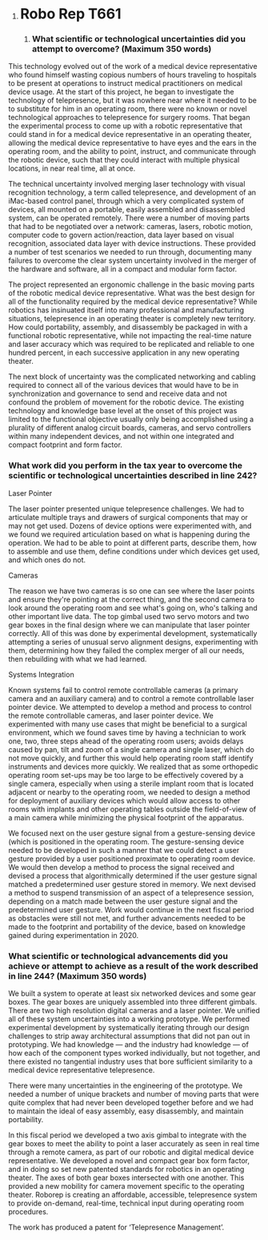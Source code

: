 1.  Robo Rep T661
    =============

    1.  ### What scientific or technological uncertainties did you attempt to overcome? (Maximum 350 words)

This technology evolved out of the work of a medical device
representative who found himself wasting copious numbers of hours
traveling to hospitals to be present at operations to instruct medical
practitioners on medical device usage. At the start of this project, he
began to investigate the technology of telepresence, but it was nowhere
near where it needed to be to substitute for him in an operating room,
there were no known or novel technological approaches to telepresence
for surgery rooms. That began the experimental process to come up with a
robotic representative that could stand in for a medical device
representative in an operating theater, allowing the medical device
representative to have eyes and the ears in the operating room, and the
ability to point, instruct, and communicate through the robotic device,
such that they could interact with multiple physical locations, in near
real time, all at once.

The technical uncertainty involved merging laser technology with visual
recognition technology, a term called telepresence, and development of
an iMac-based control panel, through which a very complicated system of
devices, all mounted on a portable, easily assembled and disassembled
system, can be operated remotely. There were a number of moving parts
that had to be negotiated over a network: cameras, lasers, robotic
motion, computer code to govern action/reaction, data layer based on
visual recognition, associated data layer with device instructions.
These provided a number of test scenarios we needed to run through,
documenting many failures to overcome the clear system uncertainty
involved in the merger of the hardware and software, all in a compact
and modular form factor.

The project represented an ergonomic challenge in the basic moving parts
of the robotic medical device representative. What was the best design
for all of the functionality required by the medical device
representative? While robotics has insinuated itself into many
professional and manufacturing situations, telepresence in an operating
theater is completely new territory. How could portability, assembly,
and disassembly be packaged in with a functional robotic representative,
while not impacting the real-time nature and laser accuracy which was
required to be replicated and reliable to one hundred percent, in each
successive application in any new operating theater.

The next block of uncertainty was the complicated networking and cabling
required to connect all of the various devices that would have to be in
synchronization and governance to send and receive data and not confound
the problem of movement for the robotic device. The existing technology
and knowledge base level at the onset of this project was limited to the
functional objective usually only being accomplished using a plurality
of different analog circuit boards, cameras, and servo controllers
within many independent devices, and not within one integrated and
compact footprint and form factor.

### What work did you perform in the tax year to overcome the scientific or technological uncertainties described in line 242?

Laser Pointer

The laser pointer presented unique telepresence challenges. We had to
articulate multiple trays and drawers of surgical components that may or
may not get used. Dozens of device options were experimented with, and
we found we required articulation based on what is happening during the
operation. We had to be able to point at different parts, describe them,
how to assemble and use them, define conditions under which devices get
used, and which ones do not.

Cameras

The reason we have two cameras is so one can see where the laser points
and ensure they're pointing at the correct thing, and the second camera
to look around the operating room and see what's going on, who's talking
and other important live data. The top gimbal used two servo motors and
two gear boxes in the final design where we can manipulate that laser
pointer correctly. All of this was done by experimental development,
systematically attempting a series of unusual servo alignment designs,
experimenting with them, determining how they failed the complex merger
of all our needs, then rebuilding with what we had learned.

Systems Integration

Known systems fail to control remote controllable cameras (a primary
camera and an auxiliary camera) and to control a remote controllable
laser pointer device. We attempted to develop a method and process to
control the remote controllable cameras, and laser pointer device. We
experimented with many use cases that might be beneficial to a surgical
environment, which we found saves time by having a technician to work
one, two, three steps ahead of the operating room users; avoids delays
caused by pan, tilt and zoom of a single camera and single laser, which
do not move quickly, and further this would help operating room staff
identify instruments and devices more quickly. We realized that as some
orthopedic operating room set-ups may be too large to be effectively
covered by a single camera, especially when using a sterile implant room
that is located adjacent or nearby to the operating room, we needed to
design a method for deployment of auxiliary devices which would allow
access to other rooms with implants and other operating tables outside
the field-of-view of a main camera while minimizing the physical
footprint of the apparatus.

We focused next on the user gesture signal from a gesture-sensing device
(which is positioned in the operating room. The gesture-sensing device
needed to be developed in such a manner that we could detect a user
gesture provided by a user positioned proximate to operating room
device. We would then develop a method to process the signal received
and devised a process that algorithmically determined if the user
gesture signal matched a predetermined user gesture stored in memory. We
next devised a method to suspend transmission of an aspect of a
telepresence session, depending on a match made between the user gesture
signal and the predetermined user gesture. Work would continue in the
next fiscal period as obstacles were still not met, and further
advancements needed to be made to the footprint and portability of the
device, based on knowledge gained during experimentation in 2020.

### What scientific or technological advancements did you achieve or attempt to achieve as a result of the work described in line 244? (Maximum 350 words)

We built a system to operate at least six networked devices and some
gear boxes. The gear boxes are uniquely assembled into three different
gimbals. There are two high resolution digital cameras and a laser
pointer. We unified all of these system uncertainties into a working
prototype. We performed experimental development by systematically
iterating through our design challenges to strip away architectural
assumptions that did not pan out in prototyping. We had knowledge — and
the industry had knowledge — of how each of the component types worked
individually, but not together, and there existed no tangential industry
uses that bore sufficient similarity to a medical device representative
telepresence.

There were many uncertainties in the engineering of the prototype. We
needed a number of unique brackets and number of moving parts that were
quite complex that had never been developed together before and we had
to maintain the ideal of easy assembly, easy disassembly, and maintain
portability.

In this fiscal period we developed a two axis gimbal to integrate with
the gear boxes to meet the ability to point a laser accurately as seen
in real time through a remote camera, as part of our robotic and digital
medical device representative. We developed a novel and compact gear box
form factor, and in doing so set new patented standards for robotics in
an operating theater. The axes of both gear boxes intersected with one
another. This provided a new mobility for camera movement specific to
the operating theater. Roborep is creating an affordable, accessible,
telepresence system to provide on-demand, real-time, technical input
during operating room procedures.

The work has produced a patent for ‘Telepresence Management’.
